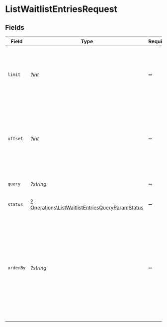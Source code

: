 # ListWaitlistEntriesRequest


## Fields

| Field                                                                                                                                                                              | Type                                                                                                                                                                               | Required                                                                                                                                                                           | Description                                                                                                                                                                        |
| ---------------------------------------------------------------------------------------------------------------------------------------------------------------------------------- | ---------------------------------------------------------------------------------------------------------------------------------------------------------------------------------- | ---------------------------------------------------------------------------------------------------------------------------------------------------------------------------------- | ---------------------------------------------------------------------------------------------------------------------------------------------------------------------------------- |
| `limit`                                                                                                                                                                            | *?int*                                                                                                                                                                             | :heavy_minus_sign:                                                                                                                                                                 | Applies a limit to the number of results returned.<br/>Can be used for paginating the results together with `offset`.                                                              |
| `offset`                                                                                                                                                                           | *?int*                                                                                                                                                                             | :heavy_minus_sign:                                                                                                                                                                 | Skip the first `offset` results when paginating.<br/>Needs to be an integer greater or equal to zero.<br/>To be used in conjunction with `limit`.                                  |
| `query`                                                                                                                                                                            | *?string*                                                                                                                                                                          | :heavy_minus_sign:                                                                                                                                                                 | Filter waitlist entries by email address                                                                                                                                           |
| `status`                                                                                                                                                                           | [?Operations\ListWaitlistEntriesQueryParamStatus](../../Models/Operations/ListWaitlistEntriesQueryParamStatus.md)                                                                  | :heavy_minus_sign:                                                                                                                                                                 | Filter waitlist entries by their status                                                                                                                                            |
| `orderBy`                                                                                                                                                                          | *?string*                                                                                                                                                                          | :heavy_minus_sign:                                                                                                                                                                 | Specify the order of results. Supported values are:<br/>- `created_at`<br/>- `email_address`<br/>- `invited_at`<br/><br/>Use `+` for ascending or `-` for descending order. Defaults to `-created_at`. |